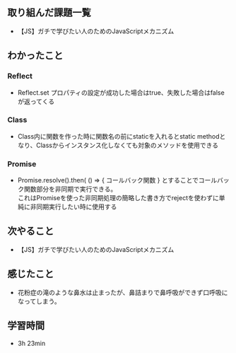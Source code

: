 ## 取り組んだ課題一覧
- 【JS】ガチで学びたい人のためのJavaScriptメカニズム
## わかったこと
### Reflect
- Reflect.set プロパティの設定が成功した場合はtrue、失敗した場合はfalseが返ってくる
### Class
- Class内に関数を作った時に関数名の前にstaticを入れるとstatic methodとなり、Classからインスタンス化しなくても対象のメソッドを使用できる
### Promise
- Promise.resolve().then( () => { コールバック関数 } とすることでコールバック関数部分を非同期で実行できる。   
これはPromiseを使った非同期処理の簡略した書き方でrejectを使わずに単純に非同期実行したい時に使用する
## 次やること
- 【JS】ガチで学びたい人のためのJavaScriptメカニズム
## 感じたこと
- 花粉症の滝のような鼻水は止まったが、鼻詰まりで鼻呼吸ができず口呼吸になってしまう。
## 学習時間
- 3h 23min